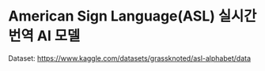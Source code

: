 # American Sign Language(ASL) 실시간 번역 AI 모델

Dataset: https://www.kaggle.com/datasets/grassknoted/asl-alphabet/data
